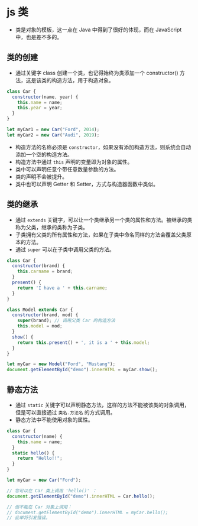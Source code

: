 # js 类

- 类是对象的模板，这一点在 Java 中得到了很好的体现，而在 JavaScript 中，也是差不多的。

## 类的创建

- 通过关键字 class 创建一个类，也记得始终为类添加一个 constructor() 方法，这是该类的构造方法，用于构造对象。

```js
class Car {
  constructor(name, year) {
    this.name = name;
    this.year = year;
  }
}

let myCar1 = new Car("Ford", 2014);
let myCar2 = new Car("Audi", 2019);
```

- 构造方法的名称必须是 `constructor`，如果没有添加构造方法，则系统会自动添加一个空的构造方法。
- 构造方法中通过 `this` 声明的变量即为对象的属性。
- 类中可以声明任意个带任意数量参数的方法。
- 类的声明不会被提升。
- 类中也可以声明 Getter 和 Setter，方式与构造器函数中类似。

## 类的继承

- 通过 `extends` 关键字，可以让一个类继承另一个类的属性和方法。被继承的类称为父类，继承的类称为子类。
- 子类拥有父类的所有属性和方法，如果在子类中命名同样的方法会覆盖父类原本的方法。
- 通过 `super` 可以在子类中调用父类的方法。

```js
class Car {
  constructor(brand) {
    this.carname = brand;
  }
  present() {
    return 'I have a ' + this.carname;
  }
}

class Model extends Car {
  constructor(brand, mod) {
    super(brand); // 调用父类 Car 的构造方法
    this.model = mod;
  }
  show() {
    return this.present() + ', it is a ' + this.model;
  }
}

let myCar = new Model("Ford", "Mustang");
document.getElementById("demo").innerHTML = myCar.show();
```

## 静态方法

- 通过 `static` 关键字可以声明静态方法，这样的方法不能被该类的对象调用，但是可以直接通过 `类名.方法名` 的方式调用。
- 静态方法中不能使用对象的属性。

```js
class Car {
  constructor(name) {
    this.name = name;
  }
  static hello() {
    return "Hello!!";
  }
}

let myCar = new Car("Ford");

// 您可以在 Car 类上调用 'hello()' ：
document.getElementById("demo").innerHTML = Car.hello();

// 但不能在 Car 对象上调用：
// document.getElementById("demo").innerHTML = myCar.hello();
// 此举将引发错误。
```
